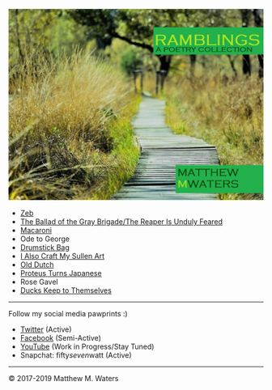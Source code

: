 ![Ramblings front cover](https://github.com/MattTheBobcat/RAMBLINGS/blob/master/Ramblings_Frontcover.jpeg)

- [Zeb](https://github.com/MattTheBobcat/RAMBLINGS/blob/master/Zeb.pdf)
- [The Ballad of the Gray Brigade/The Reaper Is Unduly Feared](https://github.com/MattTheBobcat/RAMBLINGS/blob/master/Gray%20Brigade.pdf)
- [Macaroni](https://github.com/MattTheBobcat/RAMBLINGS/blob/master/Macaroni.pdf)
- Ode to George
- [Drumstick Bag](https://github.com/MattTheBobcat/RAMBLINGS/blob/master/Drumstick%20Bag.pdf)
- [I Also Craft My Sullen Art](https://github.com/MattTheBobcat/RAMBLINGS/blob/master/I%20Also%20Craft%20My%20Sullen%20Art.pdf)
- [Old Dutch](https://github.com/MattTheBobcat/RAMBLINGS/blob/master/Old_Dutch.pdf)
- [Proteus Turns Japanese](https://github.com/MattTheBobcat/RAMBLINGS/blob/master/Proteus%20Turns%20Japanese.pdf)
- Rose Gavel
- [Ducks Keep to Themselves](https://github.com/MattTheBobcat/RAMBLINGS/blob/master/Ducks%20Keep%20to%20Themselves.pdf)

***

Follow my social media pawprints :)
- [Twitter](https://www.twitter.com/mistermorethan4) (Active)
- [Facebook](https://www.facebook.com/mistermorethanfour) (Semi-Active)
- [YouTube](https://www.youtube.com/channel/UC_s-VK6XwokSy5d3wrHNXOQ) (Work in Progress/Stay Tuned)
- Snapchat: fifty*seven*watt (Active)

***

© 2017-2019 Matthew M. Waters
